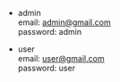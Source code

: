 - admin
  <br>
  email: admin@gmail.com
  <br>
  password: admin

- user
  <br>
  email: user@gmail.com
  <br>
  password: user

